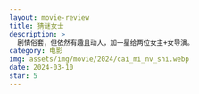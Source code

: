 ```yaml
---
layout: movie-review
title: 猜谜女士
description: >
  剧情俗套，但依然有趣且动人，加一星给两位女主+女导演。
category: 电影
img: assets/img/movie/2024/cai_mi_nv_shi.webp
date: 2024-03-10
star: 5
---
```


